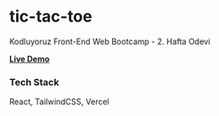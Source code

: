 # tic-tac-toe

Kodluyoruz Front-End Web Bootcamp - 2. Hafta Odevi

[**Live Demo**](http://tic-tac-toe-mythia.vercel.app/)

### Tech Stack

React, TailwindCSS, Vercel
